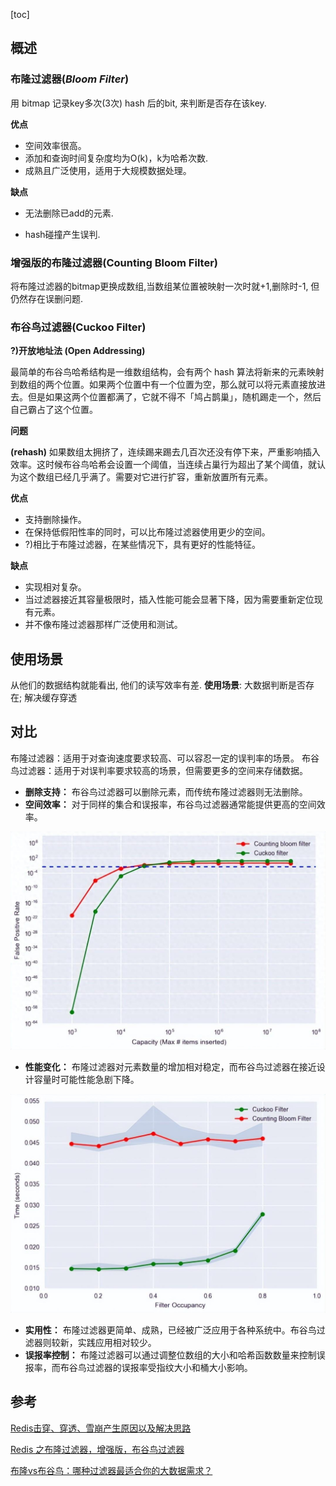 [toc]

## 概述

### 布隆过滤器(*Bloom Filter*)

用 bitmap 记录key多次(3次) hash 后的bit, 来判断是否存在该key.

**优点**

- 空间效率很高。
- 添加和查询时间复杂度均为O(k)，k为哈希次数.
- 成熟且广泛使用，适用于大规模数据处理。

**缺点**

- 无法删除已add的元素.

- hash碰撞产生误判.



### 增强版的布隆过滤器(Counting Bloom Filter)

将布隆过滤器的bitmap更换成数组,当数组某位置被映射一次时就+1,删除时-1, 
但仍然存在误删问题.

### 布谷鸟过滤器(Cuckoo Filter)

**?)开放地址法 (Open Addressing)**

最简单的布谷鸟哈希结构是一维数组结构，会有两个 hash 算法将新来的元素映射到数组的两个位置。如果两个位置中有一个位置为空，那么就可以将元素直接放进去。但是如果这两个位置都满了，它就不得不「鸠占鹊巢」，随机踢走一个，然后自己霸占了这个位置。

**问题**

**(rehash)**
如果数组太拥挤了，连续踢来踢去几百次还没有停下来，严重影响插入效率。这时候布谷鸟哈希会设置一个阈值，当连续占巢行为超出了某个阈值，就认为这个数组已经几乎满了。需要对它进行扩容，重新放置所有元素。

**优点**

- 支持删除操作。
- 在保持低假阳性率的同时，可以比布隆过滤器使用更少的空间。
- ?)相比于布隆过滤器，在某些情况下，具有更好的性能特征。

**缺点**

- 实现相对复杂。
- 当过滤器接近其容量极限时，插入性能可能会显著下降，因为需要重新定位现有元素。
- 并不像布隆过滤器那样广泛使用和测试。

## 使用场景

从他们的数据结构就能看出, 他们的读写效率有差. 
**使用场景**: 大数据判断是否存在; 解决缓存穿透

## 对比

布隆过滤器：适用于对查询速度要求较高、可以容忍一定的误判率的场景。
布谷鸟过滤器：适用于对误判率要求较高的场景，但需要更多的空间来存储数据。

- **删除支持：** 布谷鸟过滤器可以删除元素，而传统布隆过滤器则无法删除。
- **空间效率：** 对于同样的集合和误报率，布谷鸟过滤器通常能提供更高的空间效率。

<img src="8109117523a20e8e7af5711a54dd42ba5535d3-20241021112246404.jpg" alt="img" style="zoom:50%;" />

- **性能变化：** 布隆过滤器对元素数量的增加相对稳定，而布谷鸟过滤器在接近设计容量时可能性能急剧下降。

<img src="51b3111579a61e2c81e0006f6dbe020deb1e72.jpg" alt="img" style="zoom:50%;" />

- **实用性：** 布隆过滤器更简单、成熟，已经被广泛应用于各种系统中。布谷鸟过滤器则较新，实践应用相对较少。
- **误报率控制：** 布隆过滤器可以通过调整位数组的大小和哈希函数数量来控制误报率，而布谷鸟过滤器的误报率受指纹大小和桶大小影响。

## 参考

[Redis击穿、穿透、雪崩产生原因以及解决思路](https://objcoding.com/2021/11/28/redis/)

[Redis 之布隆过滤器，增强版，布谷鸟过滤器](https://www.cnblogs.com/Chary/p/15682276.html)

[布隆vs布谷鸟：哪种过滤器最适合你的大数据需求？](https://www.51cto.com/article/773960.html)

